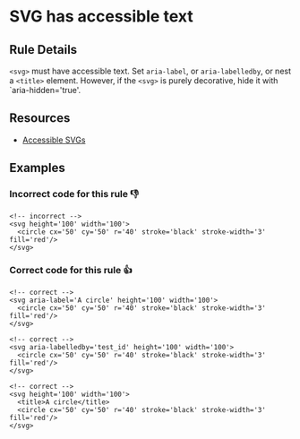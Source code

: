 # SVG has accessible text

## Rule Details

`<svg>` must have accessible text. Set `aria-label`, or `aria-labelledby`, or nest a `<title>` element.
However, if the `<svg>` is purely decorative, hide it with `aria-hidden='true'.

## Resources

- [Accessible SVGs](https://css-tricks.com/accessible-svgs/)

## Examples
### **Incorrect** code for this rule 👎

```erb
<!-- incorrect -->
<svg height='100' width='100'>
  <circle cx='50' cy='50' r='40' stroke='black' stroke-width='3' fill='red'/>
</svg>
```

### **Correct** code for this rule  👍

```erb
<!-- correct -->
<svg aria-label='A circle' height='100' width='100'>
  <circle cx='50' cy='50' r='40' stroke='black' stroke-width='3' fill='red'/>
</svg>

<!-- correct -->
<svg aria-labelledby='test_id' height='100' width='100'>
  <circle cx='50' cy='50' r='40' stroke='black' stroke-width='3' fill='red'/>
</svg>

<!-- correct -->
<svg height='100' width='100'>
  <title>A circle</title>
  <circle cx='50' cy='50' r='40' stroke='black' stroke-width='3' fill='red'/>
</svg>
```

